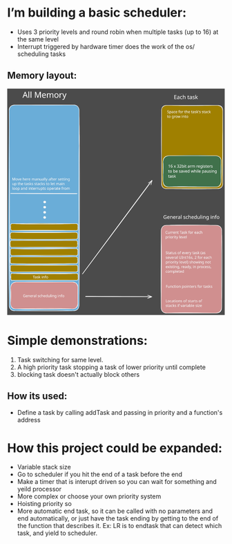 # I’m building a basic scheduler:
* Uses 3 priority levels and round robin when multiple tasks (up to 16) at the same level
* Interrupt triggered by hardware timer does the work of the os/ scheduling tasks


## Memory layout:
![Memory](/MemoryDrawing.svg)


# Simple demonstrations:
1. Task switching for same level.
2. A high priority task stopping a task of lower priority until complete
3. blocking task doesn't actually block others


## How its used:
* Define a task by calling addTask and passing in priority and a function's address


# How this project could be expanded:
* Variable stack size
* Go to scheduler if you hit the end of a task before the end
* Make a timer that is interupt driven so you can wait for something and yeild processor
* More complex or choose your own priority system
* Hoisting priority so 
* More automatic end task, so it can be called with no parameters and end automatically, or just have the task ending by getting to the end of the function that describes it. Ex: LR is to endtask that can detect which task, and yield to scheduler.

